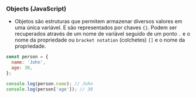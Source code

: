 ### Objects (JavaScript)
- Objetos são estruturas que permitem armazenar diversos valores em uma única variável. E são representados por chaves `{}`. Podem ser recuperados através de um nome de variável seguido de um ponto `.` e o nome da propriedade ou `bracket notation` (colchetes) `[]` e o nome da propriedade.

```js
const person = {
  name: 'John',
  age: 30,
};

console.log(person.name); // John
console.log(person['age']); // 30
```